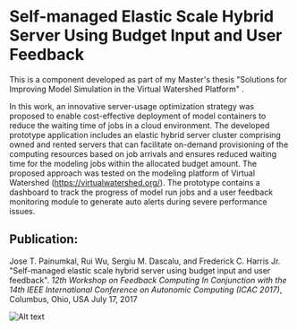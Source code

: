 # Self-managed Elastic Scale Hybrid Server Using Budget Input and User Feedback

This is a component developed as part of my Master's thesis "Solutions for Improving Model Simulation in the Virtual Watershed Platform" .

In this work, an innovative server-usage optimization strategy was proposed to enable cost-effective deployment of model containers to reduce the waiting time of jobs in a cloud environment. The developed prototype application includes an elastic hybrid server cluster comprising owned and rented servers that can facilitate on-demand provisioning of the computing resources based on job arrivals and ensures reduced waiting time for the modeling jobs within the allocated budget amount. The proposed approach was tested on the modeling platform of Virtual Watershed (https://virtualwatershed.org/). The prototype contains a dashboard to track the progress of model run jobs and a user feedback monitoring module to generate auto alerts during severe performance issues.

## Publication:
Jose T. Painumkal, Rui Wu, Sergiu M. Dascalu, and Frederick C. Harris Jr. "Self-managed elastic scale hybrid server using budget input and user feedback". *12th Workshop on Feedback Computing In Conjunction with the 14th IEEE International Conference on Autonomic Computing (ICAC 2017)*, Columbus, Ohio, USA July 17, 2017 






![Alt text](app/static/sesh.gif?raw=true "Title")

